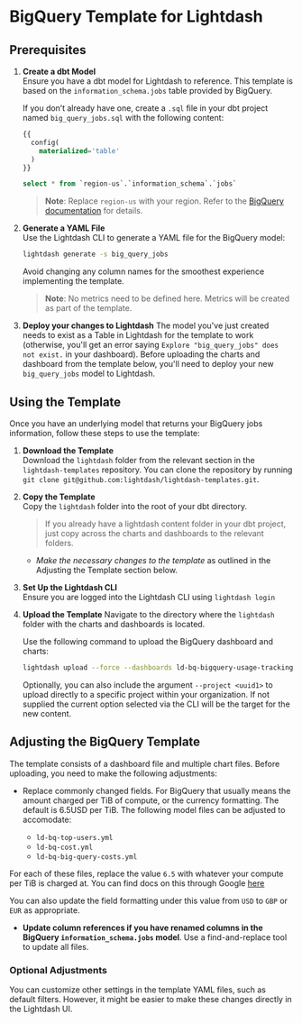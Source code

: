 # BigQuery Template for Lightdash

## Prerequisites

1. **Create a dbt Model**  
   Ensure you have a dbt model for Lightdash to reference. This template is based on the `information_schema.jobs` table provided by BigQuery.  

   If you don’t already have one, create a `.sql` file in your dbt project named `big_query_jobs.sql` with the following content:

   ```sql
   {{
     config(
       materialized='table'
     )
   }}

   select * from `region-us`.`information_schema`.`jobs`
   ```

   > **Note**: Replace `region-us` with your region. Refer to the [BigQuery documentation](https://cloud.google.com/bigquery/docs/information-schema-jobs) for details.

2. **Generate a YAML File**  
   Use the Lightdash CLI to generate a YAML file for the BigQuery model:
   ```bash
   lightdash generate -s big_query_jobs
   ```

   Avoid changing any column names for the smoothest experience implementing the template.

   > **Note**: No metrics need to be defined here. Metrics will be created as part of the template.

3. **Deploy your changes to Lightdash**
   The model you've just created needs to exist as a Table in Lightdash for the template to work (otherwise, you'll get an error saying `Explore "big_query_jobs" does not exist.` in your dashboard). Before uploading the charts and dashboard from the template below, you'll need to deploy your new `big_query_jobs` model to Lightdash. 

## Using the Template

Once you have an underlying model that returns your BigQuery jobs information, follow these steps to use the template:

1. **Download the Template**  
   Download the `lightdash` folder from the relevant section in the `lightdash-templates` repository. You can clone the repository by running `git clone git@github.com:lightdash/lightdash-templates.git`.

2. **Copy the Template**  
   Copy the `lightdash` folder into the root of your dbt directory. 

   > If you already have a lightdash content folder in your dbt project, just copy across the charts and dashboards to the relevant folders.

   - *Make the necessary changes to the template* as outlined in the Adjusting the Template section below.
   

3. **Set Up the Lightdash CLI**  
   Ensure you are logged into the Lightdash CLI using `lightdash login`

4. **Upload the Template**
   Navigate to the directory where the `lightdash` folder with the charts and dashboards is located.
   
   Use the following command to upload the BigQuery dashboard and charts:
   ```bash
   lightdash upload --force --dashboards ld-bq-bigquery-usage-tracking --charts ld-bq-jobs-ran ld-bq-top-users ld-bq-jobs-by-statement-type ld-bq-cost ld-bq-billed-gib ld-bq-billed-gib-by-statement-type ld-bq-big-query-usage ld-bq-big-query-costs
   ```
   Optionally, you can also include the argument `--project <uuid1>` to upload directly to a specific project within your organization. If not supplied the current option selected via the CLI will be the target for the new content.

## Adjusting the BigQuery Template

The template consists of a dashboard file and multiple chart files. Before uploading, you need to make the following adjustments:

- Replace commonly changed fields. For BigQuery that usually means the amount charged per TiB of compute, or the currency formatting. The default is 6.5USD per TiB. The following model files can be adjusted to accomodate:

    - `ld-bq-top-users.yml`
    - `ld-bq-cost.yml`
    - `ld-bq-big-query-costs.yml`

For each of these files, replace the value `6.5` with whatever your compute per TiB is charged at. You can find docs on this through Google [here](https://cloud.google.com/bigquery/pricing#analysis_pricing_models) 

You can also update the field formatting under this value from `USD` to `GBP` or `EUR` as appropriate.

- **Update column references if you have renamed columns in the BigQuery `information_schema.jobs` model**. Use a find-and-replace tool to update all files.

### Optional Adjustments
You can customize other settings in the template YAML files, such as default filters. However, it might be easier to make these changes directly in the Lightdash UI.
